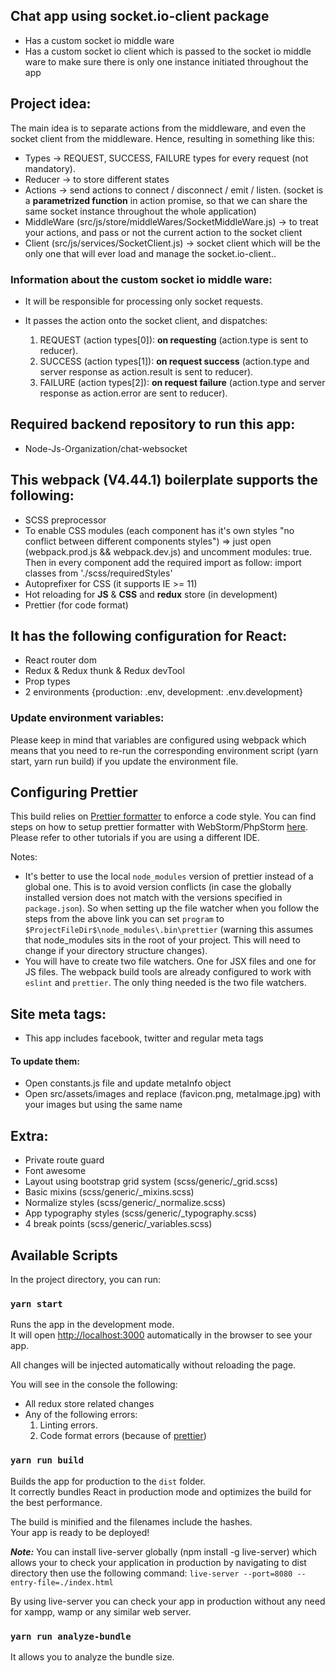## Chat app using socket.io-client package
- Has a custom socket io middle ware
- Has a custom socket io client which is passed to the socket io middle ware to make sure there is only one instance initiated throughout the app

## Project idea:
The main idea is to separate actions from the middleware, and even the socket client from the middleware. Hence, resulting in something like this:
- Types -> REQUEST, SUCCESS, FAILURE types for every request (not mandatory).
- Reducer -> to store different states
- Actions -> send actions to connect / disconnect / emit / listen. (socket is a **parametrized function** in action promise, so that we can share the same socket instance throughout the whole application)
- MiddleWare (src/js/store/middleWares/SocketMiddleWare.js) -> to treat your actions, and pass or not the current action to the socket client
- Client (src/js/services/SocketClient.js) -> socket client which will be the only one that will ever load and manage the socket.io-client..

### Information about the custom socket io middle ware:
- It will be responsible for processing only socket requests.
- It passes the action onto the socket client, and dispatches:

  1. REQUEST (action types[0]): **on requesting** (action.type is sent to reducer).
  1. SUCCESS (action types[1]): **on request success** (action.type and server response as action.result is sent to reducer).
  1. FAILURE (action types[2]): **on request failure** (action.type and server response as action.error are sent to reducer).

## Required backend repository to run this app:
- Node-Js-Organization/chat-websocket

## This webpack (V4.44.1) boilerplate supports the following:

- SCSS preprocessor
- To enable CSS modules (each component has it's own styles "no conflict between different components styles") => just open (webpack.prod.js && webpack.dev.js) and uncomment modules: true. Then in every component add the required import as follow: import classes from './scss/requiredStyles'
- Autoprefixer for CSS (it supports IE >= 11)
- Hot reloading for **JS** & **CSS** and **redux** store (in development)
- Prettier (for code format)

## It has the following configuration for React:

- React router dom
- Redux & Redux thunk & Redux devTool
- Prop types
- 2 environments {production: .env, development: .env.development}

### Update environment variables:

Please keep in mind that variables are configured using webpack which means that you need to re-run the corresponding environment script (yarn start, yarn run build) if you update the environment file.

## Configuring Prettier

This build relies on [Prettier formatter](https://prettier.io/) to enforce a code style. You can find steps on how to setup prettier formatter with WebStorm/PhpStorm [here](https://prettier.io/docs/en/webstorm.html#running-prettier-on-save-using-file-watcher). Please refer to other tutorials if you are using a different IDE.

Notes:

- It's better to use the local `node_modules` version of prettier instead of a global one. This is to avoid version conflicts (in case the globally installed version does not match with the versions specified in `package.json`). So when setting up the file watcher when you follow the steps from the above link you can set `program` to `$ProjectFileDir$\node_modules\.bin\prettier` (warning this assumes that node_modules sits in the root of your project. This will need to change if your directory structure changes).
- You will have to create two file watchers. One for JSX files and one for JS files. The webpack build tools are already configured to work with `eslint` and `prettier`. The only thing needed is the two file watchers.

## Site meta tags:

- This app includes facebook, twitter and regular meta tags

#### To update them:

- Open constants.js file and update metaInfo object
- Open src/assets/images and replace (favicon.png, metaImage.jpg) with your images but using the same name

## Extra:

- Private route guard
- Font awesome
- Layout using bootstrap grid system (scss/generic/\_grid.scss)
- Basic mixins (scss/generic/\_mixins.scss)
- Normalize styles (scss/generic/\_normalize.scss)
- App typography styles (scss/generic/\_typography.scss)
- 4 break points (scss/generic/\_variables.scss)

## Available Scripts

In the project directory, you can run:

### `yarn start`

Runs the app in the development mode.<br>
It will open [http://localhost:3000](http://localhost:3000) automatically in the browser to see your app.

All changes will be injected automatically without reloading the page.<br>

You will see in the console the following:

- All redux store related changes
- Any of the following errors:
  1. Linting errors.
  2. Code format errors (because of [prettier](https://prettier.io/))

### `yarn run build`

Builds the app for production to the `dist` folder.<br>
It correctly bundles React in production mode and optimizes the build for the best performance.

The build is minified and the filenames include the hashes.<br>
Your app is ready to be deployed!

**_Note:_** You can install live-server globally (npm install -g live-server) which allows your to check your application in production by navigating to dist directory then use the following command:
`live-server --port=8080 --entry-file=./index.html`

By using live-server you can check your app in production without any need for xampp, wamp or any similar web server.

### `yarn run analyze-bundle`

It allows you to analyze the bundle size.<br>
